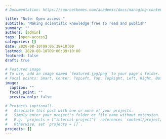 ```yaml
---
# Documentation: https://sourcethemes.com/academic/docs/managing-content/

title: "Note: Open access "
subtitle: "Making scientific knowledge free to read and publish"
summary: ""
authors: [admin]
tags: [open-access]
categories: []
date: 2020-08-10T09:06:39+10:00
lastmod: 2020-08-10T09:06:39+10:00
featured: false
draft: true

# Featured image
# To use, add an image named `featured.jpg/png` to your page's folder.
# Focal points: Smart, Center, TopLeft, Top, TopRight, Left, Right, BottomLeft, Bottom, BottomRight.
image:
  caption: ""
  focal_point: ""
  preview_only: false

# Projects (optional).
#   Associate this post with one or more of your projects.
#   Simply enter your project's folder or file name without extension.
#   E.g. `projects = ["internal-project"]` references `content/project/deep-learning/index.md`.
#   Otherwise, set `projects = []`.
projects: []
---
```


